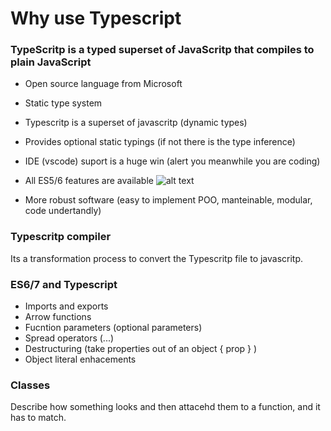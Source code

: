 # Why use Typescript

### TypeScritp is a typed superset of JavaScritp that compiles to plain JavaScript

-   Open source language from Microsoft
-   Static type system
-   Typescritp is a superset of javascritp (dynamic types)
-   Provides optional static typings (if not there is the type inference)
-   IDE (vscode) suport is a huge win (alert you meanwhile you are coding)
-   All ES5/6 features are available
    ![alt text](https://github.com/datruq/typescritp-101/blob/master/img/es5-6-ts.png)

-   More robust software (easy to implement POO, manteinable, modular, code undertandly)

### Typescritp compiler

Its a transformation process to convert the Typescritp file to javascritp.

### ES6/7 and Typescript

-   Imports and exports
-   Arrow functions
-   Fucntion parameters (optional parameters)
-   Spread operators (...)
-   Destructuring (take properties out of an object { prop } )
-   Object literal enhacements

### Classes

Describe how something looks and then attacehd them to a function, and it has to match.

